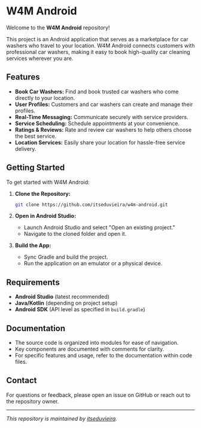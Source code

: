 # W4M Android

Welcome to the **W4M Android** repository!

This project is an Android application that serves as a marketplace for car washers who travel to your location. W4M Android connects customers with professional car washers, making it easy to book high-quality car cleaning services wherever you are.

## Features

- **Book Car Washers:** Find and book trusted car washers who come directly to your location.
- **User Profiles:** Customers and car washers can create and manage their profiles.
- **Real-Time Messaging:** Communicate securely with service providers.
- **Service Scheduling:** Schedule appointments at your convenience.
- **Ratings & Reviews:** Rate and review car washers to help others choose the best service.
- **Location Services:** Easily share your location for hassle-free service delivery.

## Getting Started

To get started with W4M Android:

1. **Clone the Repository:**
   ```bash
   git clone https://github.com/itseduvieira/w4m-android.git
   ```
2. **Open in Android Studio:**
   - Launch Android Studio and select "Open an existing project."
   - Navigate to the cloned folder and open it.

3. **Build the App:**
   - Sync Gradle and build the project.
   - Run the application on an emulator or a physical device.

## Requirements

- **Android Studio** (latest recommended)
- **Java/Kotlin** (depending on project setup)
- **Android SDK** (API level as specified in `build.gradle`)

## Documentation

- The source code is organized into modules for ease of navigation.
- Key components are documented with comments for clarity.
- For specific features and usage, refer to the documentation within code files.

## Contact

For questions or feedback, please open an issue on GitHub or reach out to the repository owner.

---
*This repository is maintained by [itseduvieira](https://github.com/itseduvieira).*
